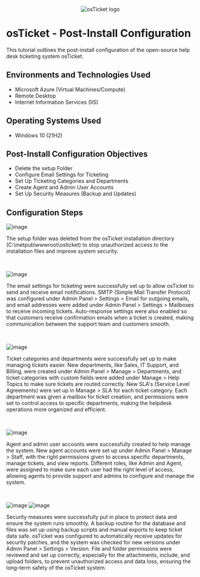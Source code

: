 <p align="center">
<img src="https://i.imgur.com/Clzj7Xs.png" alt="osTicket logo"/>
</p>

<h1>osTicket - Post-Install Configuration</h1>
This tutorial outlines the post-install configuration of the open-source help desk ticketing system osTicket.<br />



<h2>Environments and Technologies Used</h2>

- Microsoft Azure (Virtual Machines/Compute)
- Remote Desktop
- Internet Information Services (IIS)

<h2>Operating Systems Used </h2>

- Windows 10</b> (21H2)

<h2>Post-Install Configuration Objectives</h2>

- Delete the setup Folder
- Configure Email Settings for Ticketing
- Set Up Ticketing Categories and Departments
- Create Agent and Admin User Accounts
- Set Up Security Measures (Backup and Updates)

<h2>Configuration Steps</h2>

<p>
</p>

![image](https://github.com/user-attachments/assets/5bcc841a-6a2b-4e08-9ca2-37e884751962)

<p>
</p>
<p>
  
The setup folder was deleted from the osTicket installation directory (C:\inetpub\wwwroot\osticket) to stop unauthorized access to the installation files and improve system security.

</p>
<br />

<p>
  
![image](https://github.com/user-attachments/assets/80b01596-eabc-47be-98ae-2e88c25e7a7c)
</p>
<p>
  
The email settings for ticketing were successfully set up to allow osTicket to send and receive email notifications. SMTP (Simple Mail Transfer Protocol) was configured under Admin Panel > Settings > Email for outgoing emails, and email addresses were added under Admin Panel > Settings > Mailboxes to receive incoming tickets. Auto-response settings were also enabled so that customers receive confirmation emails when a ticket is created, making communication between the support team and customers smooth.

</p>
<br />

<p>
  
![image](https://github.com/user-attachments/assets/8121394a-917b-4cbf-8a99-5f79ca49d6d5)

</p>
<p>
  
Ticket categories and departments were successfully set up to make managing tickets easier. New departments, like Sales, IT Support, and Billing, were created under Admin Panel > Manage > Departments, and ticket categories with custom fields were added under Manage > Help Topics to make sure tickets are routed correctly. New SLA's (Service Level Agreements) were set up in Manage > SLA for each ticket category. Each department was given a mailbox for ticket creation, and permissions were set to control access to specific departments, making the helpdesk operations more organized and efficient.

</p>
<br />

![image](https://github.com/user-attachments/assets/b2e2894f-d1bf-4b69-be99-a93e593fd981)


</p>
<p>
  
Agent and admin user accounts were successfully created to help manage the system. New agent accounts were set up under Admin Panel > Manage > Staff, with the right permissions given to access specific departments, manage tickets, and view reports. Different roles, like Admin and Agent, were assigned to make sure each user had the right level of access, allowing agents to provide support and admins to configure and manage the system.

</p>
<br />

![image](https://github.com/user-attachments/assets/4f359c74-dd9c-4ee4-b9be-fd299b646db7)
![image](https://github.com/user-attachments/assets/cb2db211-49e6-4ca7-a609-9bd8748dfda4)

</p>
<p>

Security measures were successfully put in place to protect data and ensure the system runs smoothly. A backup routine for the database and files was set up using backup scripts and manual exports to keep ticket data safe. osTicket was configured to automatically receive updates for security patches, and the system was checked for new versions under Admin Panel > Settings > Version. File and folder permissions were reviewed and set up correctly, especially for the attachments, include, and upload folders, to prevent unauthorized access and data loss, ensuring the long-term safety of the osTicket system.

</p>
<br />



